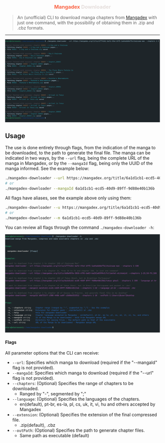 <div id="header">
   <h3 align="center">
      <span style="color:#fa6546">Mangadex</span> 
      <span style="color:#e4dddb">Downloader</span>
      <br>
   </h3>
</div>

>An (unofficial) CLI to download manga chapters from [Mangadex](https://mangadex.org/) with just one command, with the possibility of obtaining them in .zip and .cbz formats.

---

![download-cmd](https://raw.githubusercontent.com/Otarossoni/mangadex-downloader/master/assets/download-cmd.png)

## Usage

The use is done entirely through flags, from the indication of the manga to be downloaded, to the path to generate the final file. The manga can be indicated in two ways, by the `--url` flag, being the complete URL of the manga in Mangadex, or by the `--mangaId` flag, being only the UUID of the manga informed. See the example below:

```bash
./mangadex-downloader --url https://mangadex.org/title/6a1d1cb1-ecd5-40d9-89ff-9d88e40b136b/tokyo-ghoul
# or
./mangadex-downloader --mangaId 6a1d1cb1-ecd5-40d9-89ff-9d88e40b136b
```

All flags have aliases, see the example above only using them:

```bash
./mangadex-downloader --u https://mangadex.org/title/6a1d1cb1-ecd5-40d9-89ff-9d88e40b136b/tokyo-ghoul
# or
./mangadex-downloader --m 6a1d1cb1-ecd5-40d9-89ff-9d88e40b136b
```

You can review all flags through the command `./mangadex-downloader -h`:

![help-cmd](https://raw.githubusercontent.com/Otarossoni/mangadex-downloader/master/assets/help-cmd.png)

#### Flags

All parameter options that the CLI can receive:

- `--url`: Specifies which manga to download (required if the "--mangaId" flag is not provided).
- `--mangaId`: Specifies which manga to download (required if the "--url" flag is not provided).
- `--chapters`: (Optional) Specifies the range of chapters to be downloaded.
  - Ranged by "-", segmented by ";"
- `--language`: (Optional) Specifies the languages of the chapters.
  - en(default), pt-br, es-la, pl, cs, uk, it, vi, hu and others accepted by Mangadex
- `--extension`: (Optional) Specifies the extension of the final compressed file.
  - .zip(default), .cbz
- `--outPath`: (Optional) Specifies the path to generate chapter files.
  - Same path as executable (default)
